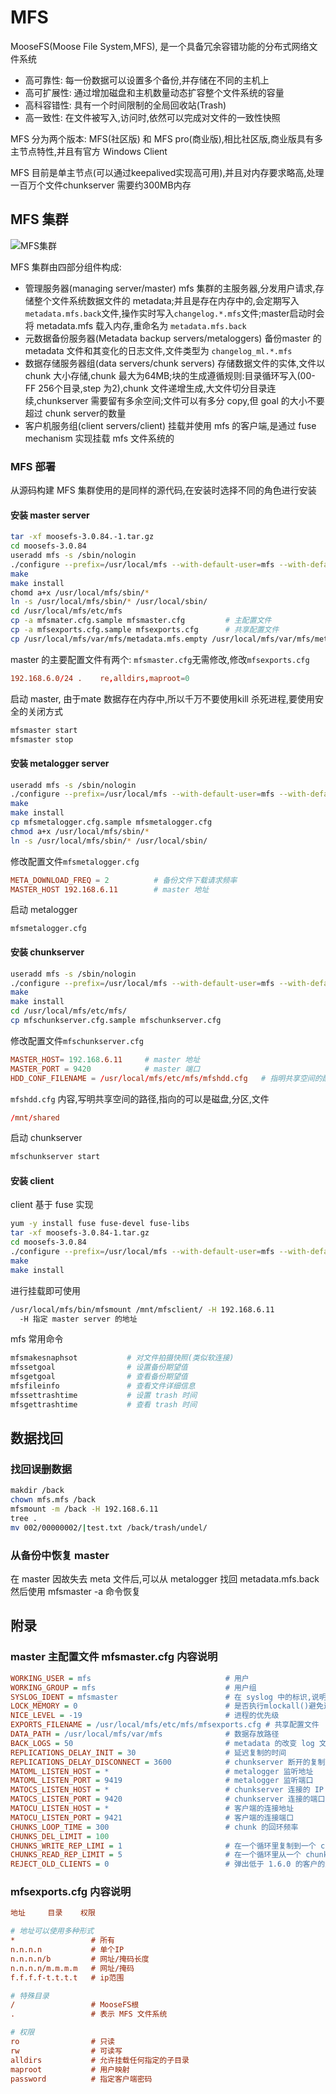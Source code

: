 # MFS

MooseFS(Moose File System,MFS), 是一个具备冗余容错功能的分布式网络文件系统

* 高可靠性: 每一份数据可以设置多个备份,并存储在不同的主机上
* 高可扩展性: 通过增加磁盘和主机数量动态扩容整个文件系统的容量
* 高科容错性: 具有一个时间限制的全局回收站(Trash)
* 高一致性: 在文件被写入,访问时,依然可以完成对文件的一致性快照

MFS 分为两个版本: MFS(社区版) 和 MFS pro(商业版),相比社区版,商业版具有多主节点特性,并且有官方 Windows Client

MFS 目前是单主节点(可以通过keepalived实现高可用),并且对内存要求略高,处理一百万个文件chunkserver 需要约300MB内存

## MFS 集群

![MFS集群](Pics\moosefs-architecture.png)

MFS 集群由四部分组件构成:

* 管理服务器(managing server/master)
  mfs 集群的主服务器,分发用户请求,存储整个文件系统数据文件的 metadata;并且是存在内存中的,会定期写入 `metadata.mfs.back`文件,操作实时写入`changelog.*.mfs`文件;master启动时会将 metadata.mfs 载入内存,重命名为 `metadata.mfs.back`
* 元数据备份服务器(Metadata backup servers/metaloggers)
  备份master 的 metadata 文件和其变化的日志文件,文件类型为 `changelog_ml.*.mfs`
* 数据存储服务器组(data servers/chunk servers)
  存储数据文件的实体,文件以 chunk 大小存储,chunk 最大为64MB;块的生成遵循规则:目录循环写入(00-FF 256个目录,step 为2),chunk 文件递增生成,大文件切分目录连续,chunkserver 需要留有多余空间;文件可以有多分 copy,但 goal 的大小不要超过 chunk server的数量
* 客户机服务组(client servers/client)
  挂载并使用 mfs 的客户端,是通过 fuse mechanism 实现挂载 mfs 文件系统的

### MFS 部署

从源码构建 MFS 集群使用的是同样的源代码,在安装时选择不同的角色进行安装

#### 安装 master server

```bash
tar -xf moosefs-3.0.84.-1.tar.gz
cd moosefs-3.0.84
useradd mfs -s /sbin/nologin
./configure --prefix=/usr/local/mfs --with-default-user=mfs --with-default-group=mfs
make
make install
chomd a+x /usr/local/mfs/sbin/*
ln -s /usr/local/mfs/sbin/* /usr/local/sbin/
cd /usr/local/mfs/etc/mfs
cp -a mfsmater.cfg.sample mfsmaster.cfg         # 主配置文件
cp -a mfsexports.cfg.sample mfsexports.cfg      # 共享配置文件
cp /usr/local/mfs/var/mfs/metadata.mfs.empty /usr/local/mfs/var/mfs/metadata.mfs    # meta 文件
```

master 的主要配置文件有两个: `mfsmaster.cfg`无需修改,修改`mfsexports.cfg`

```conf
192.168.6.0/24 .    re,alldirs,maproot=0
```

启动 master, 由于mate 数据存在内存中,所以千万不要使用kill 杀死进程,要使用安全的关闭方式

```bash
mfsmaster start
mfsmaster stop
```

#### 安装 metalogger server

```bash
useradd mfs -s /sbin/nologin
./configure --prefix=/usr/local/mfs --with-default-user=mfs --with-default-group=mfs
make
make install
cp mfsmetalogger.cfg.sample mfsmetalogger.cfg
chmod a+x /usr/local/mfs/sbin/*
ln -s /usr/local/mfs/sbin/* /usr/local/sbin/
```

修改配置文件`mfsmetalogger.cfg`

```conf
META_DOWNLOAD_FREQ = 2          # 备份文件下载请求频率
MASTER_HOST 192.168.6.11        # master 地址
```

启动 metalogger

```bas
mfsmetalogger.cfg
```

#### 安装 chunkserver

```bash
useradd mfs -s /sbin/nologin
./configure --prefix=/usr/local/mfs --with-default-user=mfs --with-default-group=mfs
make
make install
cd /usr/local/mfs/etc/mfs/
cp mfschunkserver.cfg.sample mfschunkserver.cfg
```

修改配置文件`mfschunkserver.cfg`

```conf
MASTER_HOST= 192.168.6.11     # master 地址
MASTER_PORT = 9420            # master 端口
HDD_CONF_FILENAME = /usr/local/mfs/etc/mfs/mfshdd.cfg   # 指明共享空间的配置文件
```

`mfshdd.cfg` 内容,写明共享空间的路径,指向的可以是磁盘,分区,文件

```conf
/mnt/shared
```

启动 chunkserver

```bash
mfschunkserver start
```

#### 安装 client

client 基于 fuse 实现

```bash
yum -y install fuse fuse-devel fuse-libs
tar -xf moosefs-3.0.84-1.tar.gz
cd moosefs-3.0.84
./configure --prefix=/usr/local/mfs --with-default-user=mfs --with-default-group=mfs --disable-mfsmaster --disable-mfschunkserver
make
make install
```

进行挂载即可使用

```bash
/usr/local/mfs/bin/mfsmount /mnt/mfsclient/ -H 192.168.6.11
  -H 指定 master server 的地址
```

mfs 常用命令

```bash
mfsmakesnaphsot           # 对文件拍摄快照(类似软连接)
mfssetgoal                # 设置备份期望值
mfsgetgoal                # 查看备份期望值
mfsfileinfo               # 查看文件详细信息
mfssettrashtime           # 设置 trash 时间
mfsgettrashtime           # 查看 trash 时间
```

## 数据找回

### 找回误删数据

```bash
makdir /back
chown mfs.mfs /back
mfsmount -m /back -H 192.168.6.11
tree .
mv 002/00000002/|test.txt /back/trash/undel/
```

### 从备份中恢复 master

在 master 因故失去 meta 文件后,可以从 metalogger 找回 metadata.mfs.back 然后使用 mfsmaster -a 命令恢复

## 附录

### master 主配置文件 mfsmaster.cfg 内容说明

```cfg
WORKING_USER = mfs                              # 用户
WORKING_GROUP = mfs                             # 用户组
SYSLOG_IDENT = mfsmaster                        # 在 syslog 中的标识,说明是 master 产生的日志
LOCK_MEMORY = 0                                 # 是否执行mlockall()避免进程溢出
NICE_LEVEL = -19                                # 进程的优先级
EXPORTS_FILENAME = /usr/local/mfs/etc/mfs/mfsexports.cfg # 共享配置文件
DATA_PATH = /usr/local/mfs/var/mfs              # 数据存放路径
BACK_LOGS = 50                                  # metadata 的改变 log 文件条目数量
REPLICATIONS_DELAY_INIT = 30                    # 延迟复制的时间
REPLICATIONS_DELAY_DISCONNECT = 3600            # chunkserver 断开的复制延迟
MATOML_LISTEN_HOST = *                          # metalogger 监听地址
MATOML_LISTEN_PORT = 9419                       # metalogger 监听端口
MATOCS_LISTEN_HOST = *                          # chunkserver 连接的 IP
MATOCS_LISTEN_PORT = 9420                       # chunkserver 连接的端口
MATOCU_LISTEN_HOST = *                          # 客户端的连接地址
MATOCU_LISTEN_PORT = 9421                       # 客户端的连接端口
CHUNKS_LOOP_TIME = 300                          # chunk 的回环频率
CHUNKS_DEL_LIMIT = 100
CHUNKS_WRITE_REP_LIMI = 1                       # 在一个循环里复制到一个 chunkserver 的最大 chunk 数目
CHUNKS_READ_REP_LIMIT = 5                       # 在一个循环里从一个 chunkserver 复制的最大 chunk 数目
REJECT_OLD_CLIENTS = 0                          # 弹出低于 1.6.0 的客户的连接(mfsexports访问控制对老版本客户无效)
```

### mfsexports.cfg 内容说明

```cfg
地址     目录    权限

# 地址可以使用多种形式
*                 # 所有
n.n.n.n           # 单个IP
n.n.n.n/b         # 网址/掩码长度
n.n.n.n/m.m.m.m   # 网址/掩码
f.f.f.f-t.t.t.t   # ip范围

# 特殊目录
/                 # MooseFS根
.                 # 表示 MFS 文件系统

# 权限
ro                # 只读
rw                # 可读写
alldirs           # 允许挂载任何指定的子目录
maproot           # 用户映射
password          # 指定客户端密码
```
